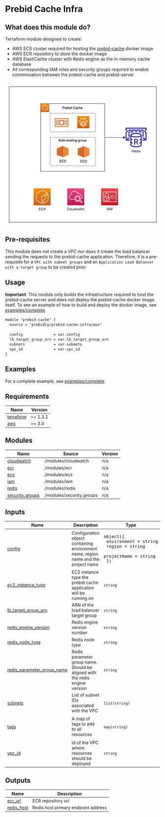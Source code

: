 # Prebid Cache Infra

## What does this module do?
Terraform module designed to create: 
* AWS ECS cluster required for hosting the [prebid-cache](https://github.com/prebid/prebid-cache) docker image  
* AWS ECR repository to store the docker image
* AWS ElastiCache cluster with Redis engine as the in-memory cache database
* All corresponding IAM roles and security groups required to enable comminuation between the prebid-cache and prebid-server

![img.png](img.png)

## Pre-requisites
This module does not create a VPC nor does it create the load balancer sending the requests to the prebid-cache application.
Therefore, it is a pre-requisite for a `VPC with subnet groups` and an `Application Load Balancer with a target group` to be created prior.

## Usage
**Important**: This module only builds the infrastructure required to host the prebid-cache server and does not deploy the prebid-cache docker image itself. To see an example of how to build and deploy the docker image, see [examples/complete](https://github.com/Prebidly/prebid-cache-infra/tree/main/examples/complete).

```
module "prebid-cache" {
  source = "prebidly/prebid-cache-infra/aws"

  config              = var.config
  lb_target_group_arn = var.lb_target_group_arn
  subnets             = var.subnets
  vpc_id              = var.vpc_id
}
```

## Examples
For a complete example, see [examples/complete](https://github.com/Prebidly/prebid-cache-infra/tree/main/examples/complete).

<!-- BEGIN_TF_DOCS -->
## Requirements

| Name | Version   |
|------|-----------|
| <a name="requirement_terraform"></a> [terraform](#requirement\_terraform) | \>= 1.3.1 |
| <a name="requirement_aws"></a> [aws](#requirement\_aws) | \>= 3.0   |


## Modules

| Name | Source | Version |
|------|--------|---------|
| <a name="module_cloudwatch"></a> [cloudwatch](#module\_cloudwatch) | ./modules/cloudwatch | n/a |
| <a name="module_ecr"></a> [ecr](#module\_ecr) | ./modules/ecr | n/a |
| <a name="module_ecs"></a> [ecs](#module\_ecs) | ./modules/ecs | n/a |
| <a name="module_iam"></a> [iam](#module\_iam) | ./modules/iam | n/a |
| <a name="module_redis"></a> [redis](#module\_redis) | ./modules/redis | n/a |
| <a name="module_security_groups"></a> [security\_groups](#module\_security\_groups) | ./modules/security_groups | n/a |


## Inputs

| Name | Description | Type | Default | Required |
|------|-------------|------|---------|:--------:|
| <a name="input_config"></a> [config](#input\_config) | Configuration object containing environment name, region name and the project name | <pre>object({<br>    environment = string<br>    region      = string<br>    projectName = string<br>  })</pre> | n/a | yes |
| <a name="input_ec2_instance_type"></a> [ec2\_instance\_type](#input\_ec2\_instance\_type) | EC2 instance type the prebid cache application will be running on | `string` | `"t2.micro"` | no |
| <a name="input_lb_target_group_arn"></a> [lb\_target\_group\_arn](#input\_lb\_target\_group\_arn) | ARN of the load balancer target group | `string` | n/a | yes |
| <a name="input_redis_engine_version"></a> [redis\_engine\_version](#input\_redis\_engine\_version) | Redis engine version number | `string` | `"6.2"` | no |
| <a name="input_redis_node_type"></a> [redis\_node\_type](#input\_redis\_node\_type) | Redis node type | `string` | `"cache.t2.small"` | no |
| <a name="input_redis_parameter_group_name"></a> [redis\_parameter\_group\_name](#input\_redis\_parameter\_group\_name) | Redis parameter group name. Should be aligned with the redis engine version | `string` | `"default.redis6.x"` | no |
| <a name="input_subnets"></a> [subnets](#input\_subnets) | List of subnet IDs associated with the VPC | `list(string)` | n/a | yes |
| <a name="input_tags"></a> [tags](#input\_tags) | A map of tags to add to all resources | `map(string)` | <pre>{<br>  "project": "prebid-cache"<br>}</pre> | no |
| <a name="input_vpc_id"></a> [vpc\_id](#input\_vpc\_id) | Id of the VPC where resources should be deployed | `string` | n/a | yes |

## Outputs

| Name | Description |
|------|-------------|
| <a name="output_ecr_url"></a> [ecr\_url](#output\_ecr\_url) | ECR repository url |
| <a name="output_redis_host"></a> [redis\_host](#output\_redis\_host) | Redis host primary endpoint address |
<!-- END_TF_DOCS -->